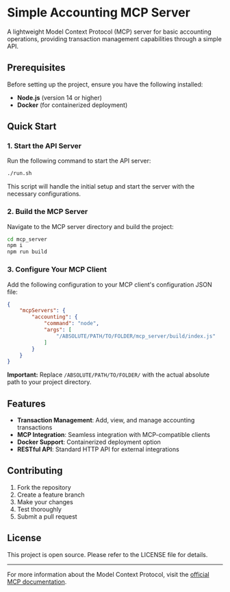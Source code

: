 # Simple Accounting MCP Server

A lightweight Model Context Protocol (MCP) server for basic accounting operations, providing transaction management capabilities through a simple API.

## Prerequisites

Before setting up the project, ensure you have the following installed:

- **Node.js** (version 14 or higher)
- **Docker** (for containerized deployment)

## Quick Start

### 1. Start the API Server

Run the following command to start the API server:

```bash
./run.sh
```

This script will handle the initial setup and start the server with the necessary configurations.

### 2. Build the MCP Server

Navigate to the MCP server directory and build the project:

```bash
cd mcp_server
npm i
npm run build
```

### 3. Configure Your MCP Client

Add the following configuration to your MCP client's configuration JSON file:

```json
{
    "mcpServers": {
        "accounting": {
            "command": "node",
            "args": [
                "/ABSOLUTE/PATH/TO/FOLDER/mcp_server/build/index.js"
            ]
        }
    }
}
```

**Important:** Replace `/ABSOLUTE/PATH/TO/FOLDER/` with the actual absolute path to your project directory.

## Features

- **Transaction Management**: Add, view, and manage accounting transactions
- **MCP Integration**: Seamless integration with MCP-compatible clients
- **Docker Support**: Containerized deployment option
- **RESTful API**: Standard HTTP API for external integrations

## Contributing

1. Fork the repository
2. Create a feature branch
3. Make your changes
4. Test thoroughly
5. Submit a pull request

## License

This project is open source. Please refer to the LICENSE file for details.

---

For more information about the Model Context Protocol, visit the [official MCP documentation](https://modelcontextprotocol.io/).